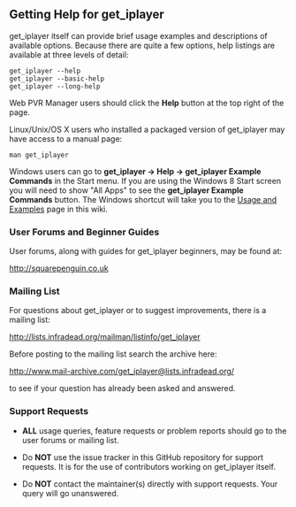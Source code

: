 ## Getting Help for get_iplayer

get_iplayer itself can provide brief usage examples and descriptions of available options.  Because there are quite a few options, help listings are available at three levels of detail:

	get_iplayer --help
	get_iplayer --basic-help
	get_iplayer --long-help

Web PVR Manager users should click the **Help** button at the top right of the page.

Linux/Unix/OS X users who installed a packaged version of get_iplayer may have access to a manual page:

	man get_iplayer

Windows users can go to **get_iplayer -> Help -> get_iplayer Example Commands** in the Start menu.  If you are using the Windows 8 Start screen you will need to show "All Apps" to see the **get_iplayer Example Commands** button.  The Windows shortcut will take you to the [Usage and Examples](documentation) page in this wiki.

### User Forums and Beginner Guides

User forums, along with guides for get_iplayer beginners, may be found at:

<http://squarepenguin.co.uk>

### Mailing List

For questions about get_iplayer or to suggest improvements, there is a mailing list:

<http://lists.infradead.org/mailman/listinfo/get_iplayer>  

Before posting to the mailing list search the archive here:

<http://www.mail-archive.com/get_iplayer@lists.infradead.org/>

to see if your question has already been asked and answered.

### Support Requests

* **ALL** usage queries, feature requests or problem reports should go to the user forums or mailing list.

* Do **NOT** use the issue tracker in this GitHub repository for support requests.  It is for the use of contributors working on get_iplayer itself.  

* Do **NOT** contact the maintainer(s) directly with support requests.  Your query will go unanswered.